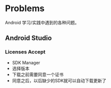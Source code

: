 # Problems

Android 学习/实践中遇到的各种问题。

## Android Studio

### Licenses Accept

- SDK Manager 
- 选择版本
- 下载之前需要同意一个证书
- 同意之后，以后缺少的SDK就可以自动下载更新了

